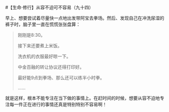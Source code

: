 #【生命⋅修行】从容不迫可不容易（九十四）

早上、想要尝试着尽量快一点地出发带阿宝去拳场。然后、发现自己在冲洗尿湿的裤子时，脑子里一直在慌慌张张盘算：

> 刚刚是8:30。
>
> 接下来还要煮上米饭。
>
> 洗衣机的衣服最好晾一下。
>
> 中金百融的转让协议还得打印好。
>
> 最好能9点到拳场、那么还可以练半小时拳。
>
> ......

就是这样，根本不能专注在当下做的事情上。在赶时间的时候，想要从容不迫地专注每一件正在进行的事情还真是特别特别不容易啊！

